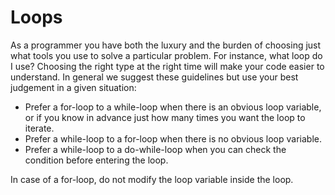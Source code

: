 # Loops

As a programmer you have both the luxury and the burden of choosing just what tools you use to solve a particular problem. For instance, what loop do I use? Choosing the right type at the right time will make your code easier to understand. In general we suggest these guidelines but use your best judgement in a given situation:

- Prefer a for-loop to a while-loop when there is an obvious loop variable, or if you know in advance just how many times you want the loop to iterate.
- Prefer a while-loop to a for-loop when there is no obvious loop variable.
- Prefer a while-loop to a do-while-loop when you can check the condition before entering the loop.

In case of a for-loop, do not modify the loop variable inside the loop. 
